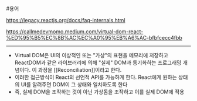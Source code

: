 #용어 

https://legacy.reactjs.org/docs/faq-internals.html

https://callmedevmomo.medium.com/virtual-dom-react-%ED%95%B5%EC%8B%AC%EC%A0%95%EB%A6%AC-bfbfcecc4fbb

---

- Virtual DOM은 UI의 이상적인 또는 "가상"의 표현을 메모리에 저장하고 ReactDOM과 같은 라이브러리에 의해 "실제" DOM과 동기화하는 프로그래밍 개념이다. 이 과정을 [[Reconciliation]]이라고 한다.
- 이러한 접근방식이 React의 선언적 API를 가능하게 한다. React에게 원하는 상태의 UI를 알려주면 DOM이 그 상태와 일치하도록 한다
- 즉, 실제 DOM을 조작하는 것이 아닌 가상돔을 조작하고 이를 실제 DOM에 적용
